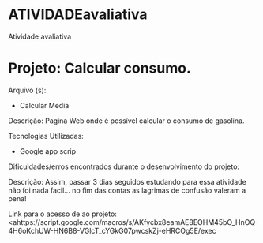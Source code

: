 # ATIVIDADEavaliativa

Atividade avaliativa 
<h1> Projeto: Calcular consumo. </h1>

Arquivo (s):
<ul>
  <li> Calcular Media </li>
</ul>

Descrição: Pagina Web onde é possível calcular o consumo de gasolina.

Tecnologias Utilizadas:

<ul>
  <li>Google app scrip</li>
</ul>

Dificuldades/erros encontrados durante o desenvolvimento do projeto:

Descrição: Assim, passar 3 dias seguidos estudando para essa atividade não foi nada facil... no fim das contas as lagrimas de confusão valeram a pena!

Link para o acesso de ao projeto:
<ahttps://script.google.com/macros/s/AKfycbx8eamAE8EOHM45bO_HnOQ4H6oKchUW-HN6B8-VGlcT_cYGkG07pwcskZj-eHRCOg5E/exec</a>
